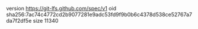 version https://git-lfs.github.com/spec/v1
oid sha256:7ac74c4772cd2b9077281e9adc53fd9f9b0b6c4378d538ce52767a7da7f2df5e
size 11340
